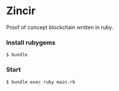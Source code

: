 # Zincir

Proof of concept blockchain written in ruby.

### Install rubygems

```
$ bundle
```

### Start

```
$ bundle exec ruby main.rb
```
